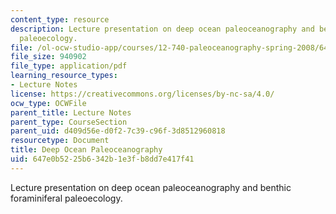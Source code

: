 ```yaml
---
content_type: resource
description: Lecture presentation on deep ocean paleoceanography and benthic foraminiferal
  paleoecology.
file: /ol-ocw-studio-app/courses/12-740-paleoceanography-spring-2008/647e0b5225b6342b1e3fb8dd7e417f41_lec09_1_slide.pdf
file_size: 940902
file_type: application/pdf
learning_resource_types:
- Lecture Notes
license: https://creativecommons.org/licenses/by-nc-sa/4.0/
ocw_type: OCWFile
parent_title: Lecture Notes
parent_type: CourseSection
parent_uid: d409d56e-d0f2-7c39-c96f-3d8512960818
resourcetype: Document
title: Deep Ocean Paleoceanography
uid: 647e0b52-25b6-342b-1e3f-b8dd7e417f41
---
```

Lecture presentation on deep ocean paleoceanography and benthic foraminiferal paleoecology.